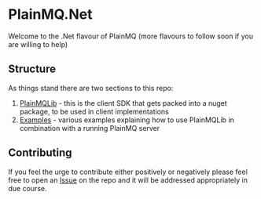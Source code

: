 # PlainMQ.Net

Welcome to the .Net flavour of PlainMQ (more flavours to follow soon if you are willing to help)

## Structure

As things stand there are two sections to this repo:

1. [PlainMQLib](https://github.com/PlainMQ/PlainMQ.Net/tree/master/PlainMQLib) - this is the client SDK that gets packed into a nuget package, to be used in client implementations
2. [Examples](https://github.com/PlainMQ/PlainMQ.Net/tree/master/Examples) - various examples explaining how to use PlainMQLib in combination with a running PlainMQ server

## Contributing

If you feel the urge to contribute either positively or negatively please feel free to open an [Issue](https://github.com/PlainMQ/PlainMQ.Net/issues) on the repo and it will be addressed appropriately in due course.
